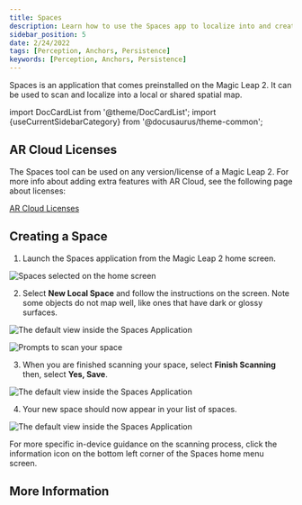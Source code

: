 ```yaml
---
title: Spaces
description: Learn how to use the Spaces app to localize into and create spatial maps.
sidebar_position: 5
date: 2/24/2022
tags: [Perception, Anchors, Persistence]
keywords: [Perception, Anchors, Persistence]
---
```


Spaces is an application that comes preinstalled on the Magic Leap 2. It can be used to scan and localize into a local or shared spatial map.

import DocCardList from '@theme/DocCardList';
import {useCurrentSidebarCategory} from '@docusaurus/theme-common';

## AR Cloud Licenses

The Spaces tool can be used on any version/license of a Magic Leap 2. For more info about adding extra features with AR Cloud, see the following page about licenses:

[AR Cloud Licenses](/versioned_docs/version-22-Mar-2023/guides/arcloud/arcloud-licenses)

## Creating a Space

1. Launch the Spaces application from the Magic Leap 2 home screen.

![Spaces selected on the home screen](/img/device/spaces/spaces_1.png)

2. Select **New Local Space** and follow the instructions on the screen. Note some objects do not map well, like ones that have dark or glossy surfaces.

![The default view inside the Spaces Application](/img/device/spaces/spaces_2.png)

![Prompts to scan your space](/img/device/spaces/spaces_3.png)

3. When you are finished scanning your space, select **Finish Scanning** then, select **Yes, Save**.

![The default view inside the Spaces Application](/img/device/spaces/spaces_5.png)

4. Your new space should now appear in your list of spaces.

![The default view inside the Spaces Application](/img/device/spaces/spaces_6.png)

For more specific in-device guidance on the scanning process, click the information icon on the bottom left corner of the Spaces home menu screen.

## More Information

<DocCardList items={useCurrentSidebarCategory().items}/>

